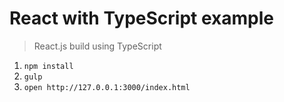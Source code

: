 # React with TypeScript example
> React.js build using TypeScript

1. `npm install`
1. `gulp`
1. `open http://127.0.0.1:3000/index.html`